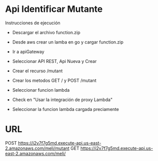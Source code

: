 # Api Identificar Mutante

Instrucciones de ejecución

- Descargar el archivo function.zip

- Desde aws crear un lamba en go y cargar function.zip
- Ir a apiGateway 
- Seleccionar API REST, Api Nueva y Crear 
- Crear el recurso /mutant
- Crear los metodos GET / y POST /mutant 
- Seleccionar funcion lambda
- Check en "Usar la integración de proxy Lambda"
- Seleccionar la funcion lambda cargada preciamente


# URL 

POST https://i2v7f7g5md.execute-api.us-east-2.amazonaws.com/meli/mutant
GET https://i2v7f7g5md.execute-api.us-east-2.amazonaws.com/meli/

